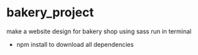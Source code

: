 # bakery_project
make a website design for bakery shop using sass
run in terminal 
  - npm install
to download all dependencies 
